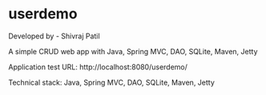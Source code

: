 # userdemo
Developed by - Shivraj Patil

A simple CRUD web app with Java, Spring MVC, DAO, SQLite, Maven, Jetty


Application test URL:
http://localhost:8080/userdemo/

Technical stack:
Java, Spring MVC, DAO, SQLite, Maven, Jetty

